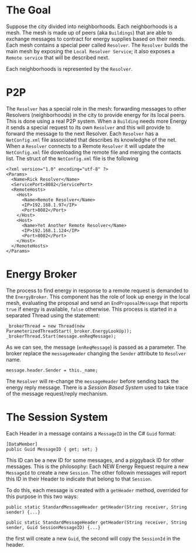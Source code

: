 # The Goal #

Suppose the city divided into neighborhoods.
Each neighborhoods is a mesh. The mesh is made up of peers (aka `Buildings`) that are able to exchange messages to contract for energy supplies based on their needs.
Each mesh contains a special peer called `Resolver`. The `Resolver` builds the main mesh by exposing the `Local Resolver Service`; it also exposes a `Remote service` that will be described next.

Each neighborhoods is represented by the `Resolver`.

# P2P #

The `Resolver` has a special role in the mesh: forwarding messages to other Resolvers (neighborhoods) in the city to provide energy for its local peers. This is done using a real P2P system.
When a `Building` needs more Energy it sends a special request to its own `Resolver` and this will provide to forward the message to the next Resolver.
Each `Resolver` has a `NetConfig.xml` file associated that describes its knowledghe of the net. When a `Resolver` connects to a Remote `Resolver` it will update the `NetConfig.xml` file downloading the remote file and merging the contacts list.
The struct of the `NetConfig.xml` file is the following

```
<?xml version="1.0" encoding="utf-8" ?>
<Params>
  <Name>Rick Resolver</Name>
  <ServicePort>8082</ServicePort>
  <RemoteHosts>
    <Host>
      <Name>Remote Resolver</Name>
      <IP>192.168.1.97</IP>
      <Port>8082</Port>
    </Host>
    <Host>
      <Name>Yet Another Remote Resolver</Name>
      <IP>192.168.1.124</IP>
      <Port>8082</Port>
    </Host>
  </RemoteHosts>
</Params>
```

# Energy Broker #

The process to find energy in response to a remote request is demanded to the `EnergyBroker`. This component has the role of look up energy in the local mesh, evaluating the proposal and send an `EndProposalMessage` that reports `true` if energy is available, `false` otherwise.
This process is started in a separated Thread using the statement:

```
_brokerThread = new Thread(new ParameterizedThreadStart(_broker.EnergyLookUp));
_brokerThread.Start(message.enReqMessage);
```

As we can see, the message (`enReqMessage`) is passed as a parameter. The broker replace the `messageHeader` changing the `Sender` attribute to `Resolver` name.

```
message.header.Sender = this._name;
```

The `Resolver` will re-change the `messageHeader` before sending back the energy reply message.
There is a _Session Based System_ used to take trace of the message request/reply mechanism.

# The Session System #

Each Header in a message contains a `MessageID` in the C# `Guid` format:

```
[DataMember]
public Guid MessageID { get; set; }
```

This ID can be a new ID for some messages, and a piggyback ID for other messages. This is the philosophy:
Each NEW Energy Request require a new `MessageId` to create a new `Session`. The other followin messages will report this ID in their Header to indicate that belong to that `Session`.

To do this, each message is created with a `getHeader` method, overrided for this purpose in this two ways:
```
public static StandardMessageHeader getHeader(String receiver, String sender) {...}

public static StandardMessageHeader getHeader(String receiver, String sender, Guid SessionMessageID) {...}
```

the first will create a new `Guid`, the second will copy the `SessionId` in the header.